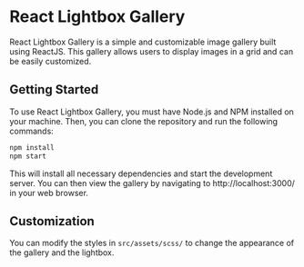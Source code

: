 # React Lightbox Gallery

React Lightbox Gallery is a simple and customizable image gallery built using ReactJS. This gallery allows users to display images in a grid and can be easily customized.

## Getting Started

To use React Lightbox Gallery, you must have Node.js and NPM installed on your machine. Then, you can clone the repository and run the following commands:

```javascript
npm install
npm start
```


This will install all necessary dependencies and start the development server. You can then view the gallery by navigating to http://localhost:3000/ in your web browser.

## Customization

You can modify the styles in `src/assets/scss/` to change the appearance of the gallery and the lightbox.
